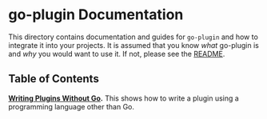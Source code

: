 # go-plugin Documentation

This directory contains documentation and guides for `go-plugin` and how
to integrate it into your projects. It is assumed that you know _what_
go-plugin is and _why_ you would want to use it. If not, please see the
[README](https://github.com/syndbg/go-plugin/blob/master/README.md).

## Table of Contents

**[Writing Plugins Without Go](https://github.com/syndbg/go-plugin/blob/master/docs/guide-plugin-write-non-go.md).**
This shows how to write a plugin using a programming language other than
Go.
